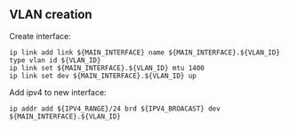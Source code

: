 VLAN creation
------

Create interface:
```
ip link add link ${MAIN_INTERFACE} name ${MAIN_INTERFACE}.${VLAN_ID} type vlan id ${VLAN_ID}
ip link set ${MAIN_INTERFACE}.${VLAN_ID} mtu 1400
ip link set dev ${MAIN_INTERFACE}.${VLAN_ID} up
```

Add ipv4 to new interface:
```
ip addr add ${IPV4_RANGE}/24 brd ${IPV4_BROACAST} dev ${MAIN_INTERFACE}.${VLAN_ID}
```
